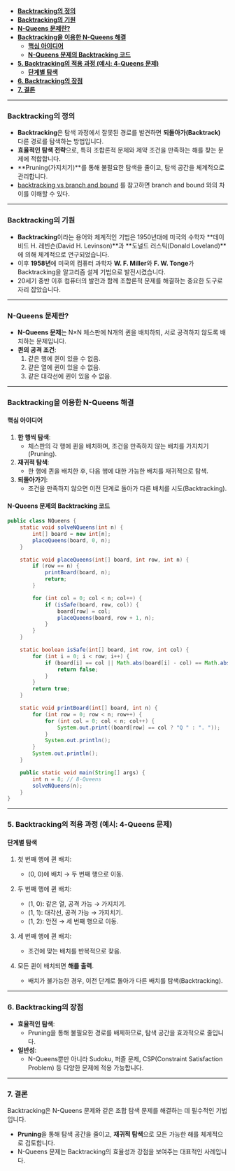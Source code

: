 - [**Backtracking의 정의**](#backtracking의-정의)
- [**Backtracking의 기원**](#backtracking의-기원)
- [**N-Queens 문제란?**](#n-queens-문제란)
- [**Backtracking을 이용한 N-Queens 해결**](#backtracking을-이용한-n-queens-해결)
  - [**핵심 아이디어**](#핵심-아이디어)
  - [**N-Queens 문제의 Backtracking 코드**](#n-queens-문제의-backtracking-코드)
- [**5. Backtracking의 적용 과정 (예시: 4-Queens 문제)**](#5-backtracking의-적용-과정-예시-4-queens-문제)
  - [**단계별 탐색**](#단계별-탐색)
- [**6. Backtracking의 장점**](#6-backtracking의-장점)
- [**7. 결론**](#7-결론)

---

### **Backtracking의 정의**
- **Backtracking**은 탐색 과정에서 잘못된 경로를 발견하면 **되돌아가(Backtrack)** 다른 경로를 탐색하는 방법입니다.
- **효율적인 탐색 전략**으로, 특히 조합론적 문제와 제약 조건을 만족하는 해를 찾는 문제에 적합합니다.
- **Pruning(가지치기)**를 통해 불필요한 탐색을 줄이고, 탐색 공간을 체계적으로 관리합니다.
- [backtracking vs branch and bound](/doc/combinatorial_search.md#backtracking-vs-branch-and-bound-subset-sum-problem) 를 참고하면 branch and bound 와의 차이를 이해할 수 있다.

---

### **Backtracking의 기원**
- **Backtracking**이라는 용어와 체계적인 기법은 1950년대에 미국의 수학자 **데이비드 H. 레빈슨(David H. Levinson)**과 **도널드 러스틱(Donald Loveland)**에 의해 체계적으로 연구되었습니다.
- 이후 **1958년**에 미국의 컴퓨터 과학자 **W. F. Miller**와 **F. W. Tonge**가 Backtracking을 알고리즘 설계 기법으로 발전시켰습니다.
- 20세기 중반 이후 컴퓨터의 발전과 함께 조합론적 문제를 해결하는 중요한 도구로 자리 잡았습니다.

---

### **N-Queens 문제란?**
- **N-Queens 문제**는 N×N 체스판에 N개의 퀸을 배치하되, 서로 공격하지 않도록 배치하는 문제입니다.
- **퀸의 공격 조건**:
  1. 같은 행에 퀸이 있을 수 없음.
  2. 같은 열에 퀸이 있을 수 없음.
  3. 같은 대각선에 퀸이 있을 수 없음.

---

### **Backtracking을 이용한 N-Queens 해결**
#### **핵심 아이디어**
1. **한 행씩 탐색**:
   - 체스판의 각 행에 퀸을 배치하며, 조건을 만족하지 않는 배치를 가지치기(Pruning).
2. **재귀적 탐색**:
   - 한 행에 퀸을 배치한 후, 다음 행에 대한 가능한 배치를 재귀적으로 탐색.
3. **되돌아가기**:
   - 조건을 만족하지 않으면 이전 단계로 돌아가 다른 배치를 시도(Backtracking).

#### **N-Queens 문제의 Backtracking 코드**
```java
public class NQueens {
    static void solveNQueens(int n) {
        int[] board = new int[n];
        placeQueens(board, 0, n);
    }

    static void placeQueens(int[] board, int row, int n) {
        if (row == n) {
            printBoard(board, n);
            return;
        }

        for (int col = 0; col < n; col++) {
            if (isSafe(board, row, col)) {
                board[row] = col;
                placeQueens(board, row + 1, n);
            }
        }
    }

    static boolean isSafe(int[] board, int row, int col) {
        for (int i = 0; i < row; i++) {
            if (board[i] == col || Math.abs(board[i] - col) == Math.abs(i - row)) {
                return false;
            }
        }
        return true;
    }

    static void printBoard(int[] board, int n) {
        for (int row = 0; row < n; row++) {
            for (int col = 0; col < n; col++) {
                System.out.print((board[row] == col ? "Q " : ". "));
            }
            System.out.println();
        }
        System.out.println();
    }

    public static void main(String[] args) {
        int n = 8; // 8-Queens
        solveNQueens(n);
    }
}
```

---

### **5. Backtracking의 적용 과정 (예시: 4-Queens 문제)**

#### **단계별 탐색**
1. 첫 번째 행에 퀸 배치:  
   - (0, 0)에 배치 → 두 번째 행으로 이동.

2. 두 번째 행에 퀸 배치:  
   - (1, 0): 같은 열, 공격 가능 → 가지치기.  
   - (1, 1): 대각선, 공격 가능 → 가지치기.  
   - (1, 2): 안전 → 세 번째 행으로 이동.

3. 세 번째 행에 퀸 배치:  
   - 조건에 맞는 배치를 반복적으로 찾음.

4. 모든 퀸이 배치되면 **해를 출력**.  
   - 배치가 불가능한 경우, 이전 단계로 돌아가 다른 배치를 탐색(Backtracking).

---

### **6. Backtracking의 장점**
- **효율적인 탐색**:
  - Pruning을 통해 불필요한 경로를 배제하므로, 탐색 공간을 효과적으로 줄입니다.
- **일반성**:
  - N-Queens뿐만 아니라 Sudoku, 퍼즐 문제, CSP(Constraint Satisfaction Problem) 등 다양한 문제에 적용 가능합니다.

---

### **7. 결론**
Backtracking은 N-Queens 문제와 같은 조합 탐색 문제를 해결하는 데 필수적인 기법입니다.  
- **Pruning**을 통해 탐색 공간을 줄이고, **재귀적 탐색**으로 모든 가능한 해를 체계적으로 검토합니다.
- N-Queens 문제는 Backtracking의 효율성과 강점을 보여주는 대표적인 사례입니다.
  